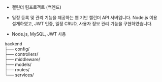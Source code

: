 * 캘린더 팀프로젝트 (백엔드)

* 일정 등록 및 관리 기능을 제공하는 웹 기반 캘린더 API 서버입니다.
Node.js 이용 설계하였고, JWT 인증, 일정 CRUD, 사용자 정보 관리 기능을 구현하였습니다.

* Node.js, MySQL, JWT 사용

backend  
├── config/  
├── controllers/  
├── middleware/  
├── models/  
├── routes/  
└── services/
